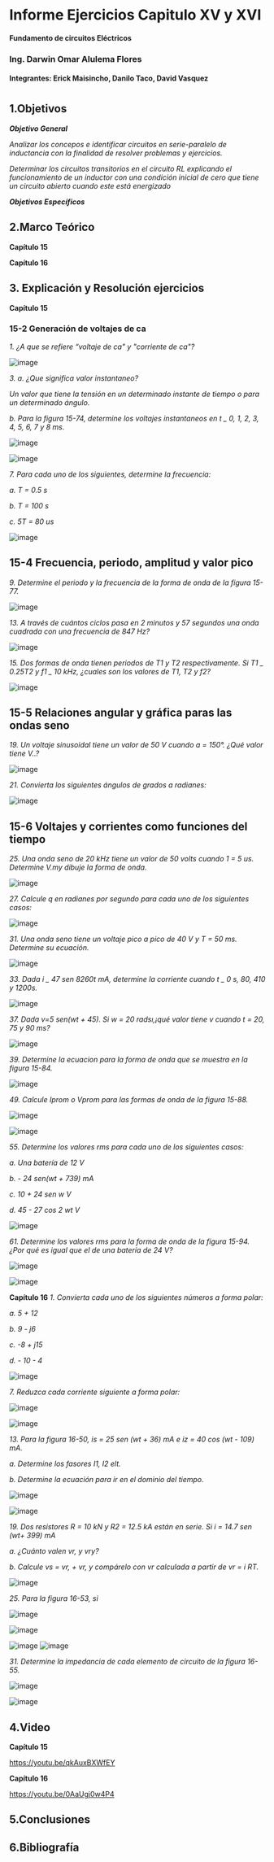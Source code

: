 
##

# Informe Ejercicios Capitulo XV y XVI
#### Fundamento de circuitos Eléctricos 
### Ing. Darwin Omar Alulema Flores

#### Integrantes: Erick Maisincho, Danilo Taco, David Vasquez

#

## 1.Objetivos
***Objetivo General***

_Analizar los concepos e identificar circuitos en serie-paralelo de inductancia con la finalidad de resolver problemas y ejercicios._

_Determinar los circuitos transitorios en el circuito RL explicando el funcionamiento de un inductor con una condición inicial de cero que tiene un circuito abierto cuando este está energizado_

***Objetivos Específicos***

## 2.Marco Teórico

**Capítulo 15**


**Capítulo 16**


## 3. Explicación y Resolución ejercicios

**Capítulo 15**

### 15-2 Generación de voltajes de ca ###

_1. ¿A que se refiere “voltaje de ca" y "corriente de ca"?_

![image](https://user-images.githubusercontent.com/84418933/131869764-17488121-7e22-43af-8aec-32a3ad07e372.png)

_3. a. ¿Que significa valor instantaneo?_

_Un valor que tiene la tensión en un determinado instante de tiempo o para un determinado ángulo._

_b. Para la figura 15-74, determine los voltajes instantaneos en t _ 0, 1, 2, 3, 4, 5, 6, 7 y 8 ms._

![image](https://user-images.githubusercontent.com/85728185/131851939-3c11767e-6b5d-469c-b1e8-a4bc82da2cb6.png)

![image](https://user-images.githubusercontent.com/85728185/131851982-04c28c71-0f45-46ca-9085-7c292edc1420.png)

_7. Para cada uno de los siguientes, determine la frecuencia:_

_a. T = 0.5 s_ 

_b. T = 100 s_ 

_c. 5T = 80 us_

![image](https://user-images.githubusercontent.com/84418933/131869889-a8174674-3418-4a38-8583-d8731d0c1528.png)

## 15-4 Frecuencia, periodo, amplitud y valor pico ##

_9. Determine el periodo y la frecuencia de la forma de onda de la figura 15-77._

![image](https://user-images.githubusercontent.com/85728185/131852921-387d11d2-9676-4f34-9501-6a20a14e253d.png)

_13. A través de cuántos ciclos pasa en 2 minutos y 57 segundos una onda cuadrada con una frecuencia de 847 Hz?_

![image](https://user-images.githubusercontent.com/84418933/131870029-53881f40-32d0-4446-9894-5afbef694bb7.png)

_15. Dos formas de onda tienen periodos de T1 y T2 respectivamente. Si T1 _ 0.25T2 y f1 _ 10 kHz, ¿cuales son los valores de T1, T2 y f2?_

![image](https://user-images.githubusercontent.com/85728185/131853801-bb8172f1-ae48-403a-be9f-350fdc71d30c.png)

## 15-5 Relaciones angular y gráfica paras las ondas seno ##

_19. Un voltaje sinusoidal tiene un valor de 50 V cuando a = 150°. ¿Qué valor tiene V..?_

![image](https://user-images.githubusercontent.com/84418933/131870134-0a4c396c-5a29-4d71-8940-700d5f4c08b5.png)

_21. Convierta los siguientes ángulos de grados a radianes:_

![image](https://user-images.githubusercontent.com/85728185/131855168-fa70376a-4f8e-497a-b76a-dd70a9ab4504.png)

## 15-6 Voltajes y corrientes como funciones del tiempo ##

_25. Una onda seno de 20 kHz tiene un valor de 50 volts cuando 1 = 5 us. Determine V.my dibuje la forma de onda._

![image](https://user-images.githubusercontent.com/84418933/131870227-9395b593-689b-474f-ad62-cd4013fc8b85.png)

_27. Calcule q en radianes por segundo para cada uno de los siguientes casos:_

![image](https://user-images.githubusercontent.com/85728185/131857039-254b2e49-5f41-480b-950c-280b89e4af0f.png)

_31. Una onda seno tiene un voltaje pico a pico de 40 V y T = 50 ms. Determine su ecuación._

![image](https://user-images.githubusercontent.com/84418933/131870967-3da14d0c-e7b9-4760-a8e2-58a1f1799e18.png)

_33. Dada i _ 47 sen 8260t mA, determine la corriente cuando t _ 0 s, 80, 410 y 1200s._

![image](https://user-images.githubusercontent.com/85728185/131858309-c32727ff-d767-4122-90f8-037b31be9da7.png)

_37. Dada v=5 sen(wt + 45). Si w = 20 radsı,¡qué valor tiene v cuando t = 20, 75 y 90 ms?_

![image](https://user-images.githubusercontent.com/84418933/131871070-19cf631c-e81d-41f1-a17a-131161bab316.png)

_39. Determine la ecuacion para la forma de onda que se muestra en la figura 15-84._

![image](https://user-images.githubusercontent.com/85728185/131859231-3db667af-e671-42b2-b766-6302286f625f.png)

_49. Calcule Iprom o Vprom para las formas de onda de la figura 15-88._

![image](https://user-images.githubusercontent.com/84418933/131871146-e6c69454-b0e2-4059-8e26-3bc4ab8a9cb1.png)

![image](https://user-images.githubusercontent.com/84418933/131871201-722ead72-9865-41e7-812b-c7afd8830824.png)

_55. Determine los valores rms para cada uno de los siguientes casos:_ 

_a. Una batería de 12 V_

_b. - 24 sen(wt + 739) mA_ 

_c. 10 + 24 sen w V_ 

_d. 45 - 27 cos 2 wt V_

![image](https://user-images.githubusercontent.com/84418933/131871370-ca5c1b2e-0f19-4f10-b656-a7138082628a.png)

_61. Determine los valores rms para la forma de onda de la figura 15-94. ¿Por qué es igual que el de una batería de 24 V?_

![image](https://user-images.githubusercontent.com/84418933/131871463-d8ff840f-9b5d-427f-87a9-61f90866521c.png)

![image](https://user-images.githubusercontent.com/84418933/131871495-a2da5415-8d74-4234-ac14-2ae62414ae1a.png)


**Capítulo 16**
_1. Convierta cada uno de los siguientes números a forma polar:_ 

_a. 5 + 12_

_b. 9 - j6_

_c. -8 + j15_ 

_d. - 10 - 4_

![image](https://user-images.githubusercontent.com/84418933/131872876-0c9530f9-3ae4-4f18-bc80-d4225ba7cb1f.png)

_7. Reduzca cada corriente siguiente a forma polar:_

![image](https://user-images.githubusercontent.com/84418933/131872943-12d8dae1-3fe3-4292-9701-5f474f7c57c5.png)

![image](https://user-images.githubusercontent.com/84418933/131872991-50c66b1c-4593-42ec-8a2f-064372c3a90a.png)

_13. Para la figura 16-50, is = 25 sen (wt + 36) mA e iz = 40 cos (wt - 109) mA._

_a. Determine los fasores I1, I2 elt._ 

_b. Determine la ecuación para ir en el dominio del tiempo._

![image](https://user-images.githubusercontent.com/84418933/131873078-afacc002-35cb-4252-bdff-c8fe9e0cc702.png)

![image](https://user-images.githubusercontent.com/84418933/131873119-4da17fbd-7cdd-4bd4-8006-012248d18ff9.png)

_19. Dos resistores R = 10 kN y R2 = 12.5 kA están en serie. Si i = 14.7 sen (wt+ 399) mA_

_a. ¿Cuánto valen vr, y vry?_ 

_b. Calcule vs = vr, + vr, y compárelo con vr calculada a partir de vr = i RT._

![image](https://user-images.githubusercontent.com/84418933/131873223-9aab620c-2913-439d-bfa0-5e0649df8825.png)

_25. Para la figura 16-53, si_

![image](https://user-images.githubusercontent.com/84418933/131873281-82f6ffcb-49fc-4d38-86a9-0b3acec28241.png)

![image](https://user-images.githubusercontent.com/84418933/131873306-a09c4ec3-ed7b-4ef0-903b-f5d3d1324939.png)

![image](https://user-images.githubusercontent.com/84418933/131873343-acf4aec7-1650-447f-b123-1cf141e96c15.png)
![image](https://user-images.githubusercontent.com/84418933/131873371-a8d521b8-e6e3-4241-aac5-25a7abfc75a5.png)

_31. Determine la impedancia de cada elemento de circuito de la figura 16-55._

![image](https://user-images.githubusercontent.com/84418933/131873509-c3e19184-1d8c-4507-bf60-402c4ff8d73b.png)

![image](https://user-images.githubusercontent.com/84418933/131873529-ebef4d72-05a2-4f60-920d-79089988fa8b.png)


## 4.Video

**Capítulo 15**

https://youtu.be/qkAuxBXWfEY

**Capítulo 16**

https://youtu.be/0AaUgj0w4P4

## 5.Conclusiones


## 6.Bibliografía 


















